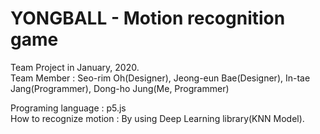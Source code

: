 # YONGBALL - Motion recognition game
Team Project in January, 2020.   
Team Member : Seo-rim Oh(Designer), Jeong-eun Bae(Designer), In-tae Jang(Programmer), Dong-ho Jung(Me, Programmer)   
   
Programing language : p5.js   
How to recognize motion : By using Deep Learning library(KNN Model).
